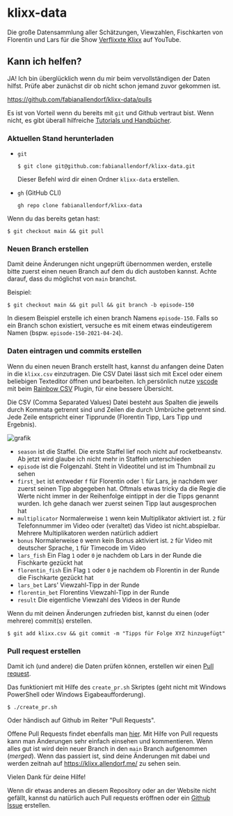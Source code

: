 # klixx-data
Die große Datensammlung aller Schätzungen, Viewzahlen, Fischkarten von Florentin und Lars für die Show [Verflixxte Klixx](https://youtube.com/playlist?list=PLsksxTH4pR3LOfCR_dkGji6zzbhyk153b) auf YouTube. 

## Kann ich helfen?

JA! Ich bin überglücklich wenn du mir beim vervollständigen der Daten hilfst.
Prüfe aber zunächst dir ob nicht schon jemand zuvor gekommen ist.

https://github.com/fabianallendorf/klixx-data/pulls

Es ist von Vorteil wenn du bereits mit `git` und Github vertraut bist.
Wenn nicht, es gibt überall hilfreiche [Tutorials und Handbücher](https://try.github.io/).

### Aktuellen Stand herunterladen
- `git`
    ```
    $ git clone git@github.com:fabianallendorf/klixx-data.git
    ```
    Dieser Befehl wird dir einen Ordner `klixx-data` erstellen. 

- `gh` (GitHub CLI)
    ```
    gh repo clone fabianallendorf/klixx-data
    ```

Wenn du das bereits getan hast:

```
$ git checkout main && git pull
```

### Neuen Branch erstellen

Damit deine Änderungen nicht ungeprüft übernommen werden, erstelle bitte zuerst einen neuen Branch auf dem du dich austoben kannst. Achte darauf, dass du möglichst von `main` branchst.

Beispiel:
```
$ git checkout main && git pull && git branch -b episode-150
```

In diesem Beispiel erstelle ich einen branch Namens `episode-150`. Falls so ein Branch schon existiert, versuche es mit einem etwas eindeutigerem Namen (bspw. `episode-150-2021-04-24`).

### Daten eintragen und commits erstellen

Wenn du einen neuen Branch erstellt hast, kannst du anfangen deine Daten in die `klixx.csv` einzutragen. Die CSV Datei lässt sich mit Excel oder einem beliebigen Texteditor öffnen und bearbeiten. Ich persönlich nutze [vscode](https://code.visualstudio.com/) mit beim [Rainbow CSV](https://github.com/mechatroner/vscode_rainbow_csv) Plugin, für eine bessere Übersicht.

Die CSV (Comma Separated Values) Datei besteht aus Spalten die jeweils durch Kommata getrennt sind und Zeilen die durch Umbrüche getrennt sind. Jede Zeile entspricht einer Tipprunde (Florentin Tipp, Lars Tipp und Ergebnis). 

![grafik](https://user-images.githubusercontent.com/7349133/115950193-2d041480-a4da-11eb-9e7e-0814857ae1f5.png)

- `season` ist die Staffel. Die erste Staffel lief noch nicht auf rocketbeanstv. Ab jetzt wird glaube ich nicht mehr in Staffeln unterschieden
- `episode` ist die Folgenzahl. Steht in Videotitel und ist im Thumbnail zu sehen
- `first_bet` ist entweder `f` für Florentin oder `l` für Lars, je nachdem wer zuerst seinen Tipp abgegeben hat. Oftmals etwas tricky da die Regie die Werte nicht immer in der Reihenfolge eintippt in der die Tipps genannt wurden. Ich gehe danach wer zuerst seinen Tipp laut ausgesprochen hat
- `multiplicator` Normalerweise `1` wenn kein Multiplikator aktiviert ist. `2` für Telefonnummer im Video oder (veraltet) das Video ist nicht.abspielbar. Mehrere Multiplikatoren werden natürlich addiert
- `bonus` Normalerweise `0` wenn kein Bonus aktiviert ist. `2` für Video mit deutscher Sprache, `1` für Timecode im Video
- `lars_fish` Ein Flag `1` oder `0` je nachdem ob Lars in der Runde die Fischkarte gezückt hat
- `florentin_fish` Ein Flag `1` oder `0` je nachdem ob Florentin in der Runde die Fischkarte gezückt hat
- `lars_bet` Lars' Viewzahl-Tipp in der Runde
- `florentin_bet` Florentins Viewzahl-Tipp in der Runde
- `result` Die eigentliche Viewzahl des Videos in der Runde

Wenn du mit deinen Änderungen zufrieden bist, kannst du einen (oder mehrere) commit(s) erstellen.
```
$ git add klixx.csv && git commit -m "Tipps für Folge XYZ hinzugefügt"
```

### Pull request erstellen

Damit ich (und andere) die Daten prüfen können, erstellen wir einen [Pull request](https://docs.github.com/en/github/collaborating-with-issues-and-pull-requests/about-pull-requests). 

Das funktioniert mit Hilfe des `create_pr.sh` Skriptes (geht nicht mit Windows PowerShell oder Windows Eigabeaufforderung).

```
$ ./create_pr.sh
```

Oder händisch auf Github im Reiter "Pull Requests".


Offene Pull Requests findet ebenfalls man [hier](https://github.com/fabianallendorf/klixx-data/pulls). Mit Hilfe von Pull requests kann man Änderungen sehr einfach einsehen und kommentieren. Wenn alles gut ist wird dein neuer Branch in den `main` Branch aufgenommen (*merged*). Wenn das passiert ist, sind deine Änderungen mit dabei und werden zeitnah auf https://klixx.allendorf.me/ zu sehen sein.

Vielen Dank für deine Hilfe!

Wenn dir etwas anderes an diesem Repository oder an der Website nicht gefällt, kannst du natürlich auch Pull requests eröffnen oder ein [Github Issue](https://github.com/fabianallendorf/klixx-data/issues) erstellen.
